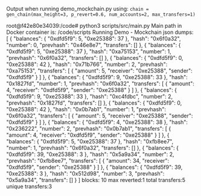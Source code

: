 Output when running demo_mockchain.py using:
    `chain = gen_chain(max_height=3, p_revert=0.6, num_accounts=2, max_transfers=1)`

root@f42e80e34039:/code# python3 scripts/src/main.py
Main path in Docker container is: /code/scripts
Running Demo - Mockchain
json dumps: [
    {
        "balances": {
            "0xdfd5f9": 5,
            "0xe25388": 37
        },
        "hash": "0x6f0a32",
        "number": 0,
        "prevhash": "0x46e8e7",
        "transfers": []
    },
    {
        "balances": {
            "0xdfd5f9": 5,
            "0xe25388": 37
        },
        "hash": "0xa75153",
        "number": 1,
        "prevhash": "0x6f0a32",
        "transfers": []
    },
    {
        "balances": {
            "0xdfd5f9": 0,
            "0xe25388": 42
        },
        "hash": "0x71b766",
        "number": 2,
        "prevhash": "0xa75153",
        "transfers": [
            {
                "amount": 5,
                "receiver": "0xe25388",
                "sender": "0xdfd5f9"
            }
        ]
    },
    {
        "balances": {
            "0xdfd5f9": 9,
            "0xe25388": 33
        },
        "hash": "0x1827fd",
        "number": 1,
        "prevhash": "0x6f0a32",
        "transfers": [
            {
                "amount": 4,
                "receiver": "0xdfd5f9",
                "sender": "0xe25388"
            }
        ]
    },
    {
        "balances": {
            "0xdfd5f9": 9,
            "0xe25388": 33
        },
        "hash": "0xc4fdbc",
        "number": 2,
        "prevhash": "0x1827fd",
        "transfers": []
    },
    {
        "balances": {
            "0xdfd5f9": 0,
            "0xe25388": 42
        },
        "hash": "0x0b7ab1",
        "number": 1,
        "prevhash": "0x6f0a32",
        "transfers": [
            {
                "amount": 5,
                "receiver": "0xe25388",
                "sender": "0xdfd5f9"
            }
        ]
    },
    {
        "balances": {
            "0xdfd5f9": 4,
            "0xe25388": 38
        },
        "hash": "0x236222",
        "number": 2,
        "prevhash": "0x0b7ab1",
        "transfers": [
            {
                "amount": 4,
                "receiver": "0xdfd5f9",
                "sender": "0xe25388"
            }
        ]
    },
    {
        "balances": {
            "0xdfd5f9": 5,
            "0xe25388": 37
        },
        "hash": "0xfb8ee7",
        "number": 1,
        "prevhash": "0x6f0a32",
        "transfers": []
    },
    {
        "balances": {
            "0xdfd5f9": 39,
            "0xe25388": 3
        },
        "hash": "0x5a9a34",
        "number": 2,
        "prevhash": "0xfb8ee7",
        "transfers": [
            {
                "amount": 34,
                "receiver": "0xdfd5f9",
                "sender": "0xe25388"
            }
        ]
    },
    {
        "balances": {
            "0xdfd5f9": 39,
            "0xe25388": 3
        },
        "hash": "0x512d98",
        "number": 3,
        "prevhash": "0x5a9a34",
        "transfers": []
    }
]
blocks: 10 max reverted:1
total transfers:5 unique transfers:3